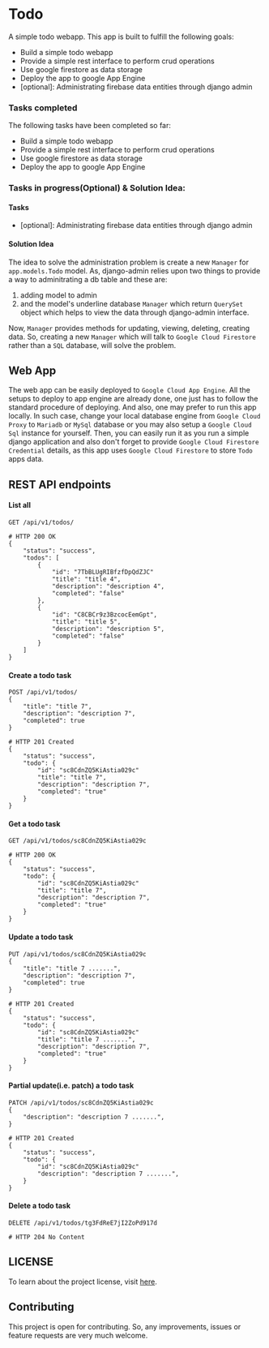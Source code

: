 # Todo
A simple todo webapp. This app is built to fulfill the following goals:
  - Build a simple todo webapp
  - Provide a simple rest interface to perform crud operations
  - Use google firestore as data storage
  - Deploy the app to google App Engine
  - [optional]: Administrating firebase data entities through django admin

### Tasks completed
The following tasks have been completed so far:
  - Build a simple todo webapp
  - Provide a simple rest interface to perform crud operations
  - Use google firestore as data storage
  - Deploy the app to google App Engine

### Tasks in progress(Optional) & Solution Idea:

#### Tasks
  - [optional]: Administrating firebase data entities through django admin

#### Solution Idea
The idea to solve the administration problem is create a new `Manager` for `app.models.Todo` model. As, django-admin relies upon two things to provide a way to adminitrating a db table and these are:
 1. adding model to admin
 2. and the model's underline database `Manager` which return `QuerySet` object which helps to view the data through django-admin interface.

 Now, `Manager` provides methods for updating, viewing, deleting, creating data. So, creating a new `Manager` which will talk to `Google Cloud Firestore` rather than a `SQL` database, will solve the problem.


## Web App
The web app can be easily deployed to `Google Cloud App Engine`. All the setups to deploy to app engine are already done, one just has to follow the standard procedure of deploying. And also, one may prefer to run this app locally. In such case, change your local database engine from `Google Cloud Proxy` to `Mariadb` or `MySql` database or you may also setup a `Google Cloud Sql` instance for yourself. Then, you can easily run it as you run a simple django application and also don't forget to provide `Google Cloud Firestore Credential` details, as this app uses `Google Cloud Firestore` to store `Todo` apps data.


## REST API endpoints

#### List all
```
GET /api/v1/todos/
```

```
# HTTP 200 OK
{
    "status": "success",
    "todos": [
        {
            "id": "7TbBLUgRIBfzfDpQdZJC"
            "title": "title 4",
            "description": "description 4",
            "completed": "false"
        },
        {
            "id": "C8CBCr9z3BzcocEemGpt",
            "title": "title 5",
            "description": "description 5",
            "completed": "false"
        }
    ]
}
```

#### Create a todo task
```
POST /api/v1/todos/
{
    "title": "title 7",
    "description": "description 7",
    "completed": true
}
```

```
# HTTP 201 Created
{
    "status": "success",
    "todo": {
        "id": "sc8CdnZQ5KiAstia029c"
        "title": "title 7",
        "description": "description 7",
        "completed": "true"
    }
}
```

#### Get a todo task
```
GET /api/v1/todos/sc8CdnZQ5KiAstia029c
```

```
# HTTP 200 OK
{
    "status": "success",
    "todo": {
        "id": "sc8CdnZQ5KiAstia029c"
        "title": "title 7",
        "description": "description 7",
        "completed": "true"
    }
}
```

#### Update a todo task
```
PUT /api/v1/todos/sc8CdnZQ5KiAstia029c
{
    "title": "title 7 .......",
    "description": "description 7",
    "completed": true
}
```

```
# HTTP 201 Created
{
    "status": "success",
    "todo": {
        "id": "sc8CdnZQ5KiAstia029c"
        "title": "title 7 .......",
        "description": "description 7",
        "completed": "true"
    }
}
```

#### Partial update(i.e. patch) a todo task
```
PATCH /api/v1/todos/sc8CdnZQ5KiAstia029c
{
    "description": "description 7 .......",
}
```

```
# HTTP 201 Created
{
    "status": "success",
    "todo": {
        "id": "sc8CdnZQ5KiAstia029c"
        "description": "description 7 .......",
    }
}
```

#### Delete a todo task
```
DELETE /api/v1/todos/tg3FdReE7jI2ZoPd917d
```

```
# HTTP 204 No Content
```


## LICENSE
To learn about the project license, visit [here](https://github.com/reyadussalahin/todo/blob/main/LICENSE).


## Contributing
This project is open for contributing. So, any improvements, issues or feature requests are very much welcome.
